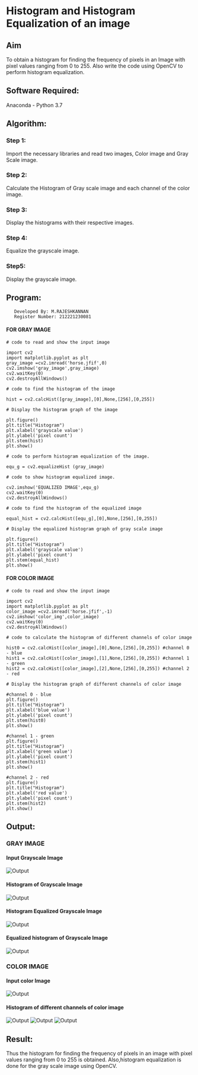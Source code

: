 # Histogram and Histogram Equalization of an image
## Aim
To obtain a histogram for finding the frequency of pixels in an Image with pixel values ranging from 0 to 255. Also write the code using OpenCV to perform histogram equalization.

## Software Required:
Anaconda - Python 3.7

## Algorithm:
### Step 1:

Import the necessary libraries and read two images, Color image and Gray Scale image.

### Step 2:
Calculate the Histogram of Gray scale image and each channel of the color image.
### Step 3:
Display the histograms with their respective images.


### Step 4:
Equalize the grayscale image.

### Step5:
Display the grayscale image.
## Program:
       Developed By: M.RAJESHKANNAN
       Register Number: 212221230081

#### FOR GRAY IMAGE
```
# code to read and show the input image

import cv2
import matplotlib.pyplot as plt
gray_image =cv2.imread('horse.jfif',0)
cv2.imshow('gray_image',gray_image) 
cv2.waitKey(0) 
cv2.destroyAllWindows()
```
```
# code to find the histogram of the image

hist = cv2.calcHist([gray_image],[0],None,[256],[0,255])
```
```
# Display the histogram graph of the image

plt.figure()
plt.title("Histogram")
plt.xlabel('grayscale value')
plt.ylabel('pixel count')
plt.stem(hist)
plt.show()
```
```
# code to perform histogram equalization of the image. 

equ_g = cv2.equalizeHist (gray_image)
```

```
# code to show histogram equalized image. 

cv2.imshow('EQUALIZED IMAGE',equ_g)
cv2.waitKey(0)
cv2.destroyAllWindows()
``` 
```
# code to find the histogram of the equalized image

equal_hist = cv2.calcHist([equ_g],[0],None,[256],[0,255])
```
```
# Display the equalized histogram graph of gray scale image

plt.figure()
plt.title("Histogram")
plt.xlabel('grayscale value')
plt.ylabel('pixel count')
plt.stem(equal_hist)
plt.show()

```
#### FOR COLOR IMAGE
```
# code to read and show the input image

import cv2
import matplotlib.pyplot as plt
color_image =cv2.imread('horse.jfif',-1)
cv2.imshow('color_img',color_image) 
cv2.waitKey(0) 
cv2.destroyAllWindows()
```
```
# code to calculate the histogram of different channels of color image

hist0 = cv2.calcHist([color_image],[0],None,[256],[0,255]) #channel 0 - blue
hist1 = cv2.calcHist([color_image],[1],None,[256],[0,255]) #channel 1 - green
hist2 = cv2.calcHist([color_image],[2],None,[256],[0,255]) #channel 2 - red
```
```
# Display the histogram graph of different channels of color image

#channel 0 - blue
plt.figure()
plt.title("Histogram")
plt.xlabel('blue value')
plt.ylabel('pixel count')
plt.stem(hist0)
plt.show()

#channel 1 - green
plt.figure()
plt.title("Histogram")
plt.xlabel('green value')
plt.ylabel('pixel count')
plt.stem(hist1)
plt.show()

#channel 2 - red
plt.figure()
plt.title("Histogram")
plt.xlabel('red value')
plt.ylabel('pixel count')
plt.stem(hist2)
plt.show()

```



## Output:
### GRAY IMAGE
#### Input Grayscale Image
![Output](OP1.png)
#### Histogram of Grayscale Image
![Output](OP2.png)
#### Histogram Equalized  Grayscale Image
![Output](OP3.png)
#### Equalized histogram of Grayscale Image
![Output](OP4.png)
### COLOR IMAGE

#### Input color Image
![Output](OP5.png)
#### Histogram of different channels of color image
![Output](OP6.png)
![Output](OP7.png)
![Output](OP8.png)
## Result: 
Thus the histogram for finding the frequency of pixels in an image with pixel values ranging from 0 to 255 is obtained. Also,histogram equalization is done for the gray scale image using OpenCV.
